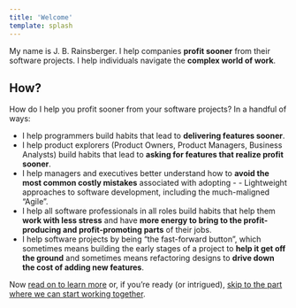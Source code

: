 ```yaml
---
title: 'Welcome'
template: splash
---
```

My name is J. B. Rainsberger. I help companies **profit sooner** from their software projects. I help individuals navigate the **complex world of work**.

## How?

How do I help you profit sooner from your software projects? In a handful of ways:

- I help programmers build habits that lead to **delivering features sooner**.
- I help product explorers (Product Owners, Product Managers, Business Analysts) build habits that lead to **asking for features that realize profit sooner**.
- I help managers and executives better understand how to **avoid the most common costly mistakes** associated with adopting - - Lightweight approaches to software development, including the much-maligned “Agile”.
- I help all software professionals in all roles build habits that help them **work with less stress** and have **more energy to bring to the profit-producing and profit-promoting parts** of their jobs.
- I help software projects by being “the fast-forward button”, which sometimes means building the early stages of a project to **help it get off the ground** and sometimes means refactoring designs to **drive down the cost of adding new features**.

Now [read on to learn more](/learn-more/) or, if you’re ready (or intrigued), [skip to the part where we can start working together](/learn-more#are-you-ready-to-start).